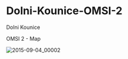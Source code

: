 # Dolni-Kounice-OMSI-2
Dolni Kounice

OMSI 2 - Map

![2015-09-04_00002](https://github.com/user-attachments/assets/09bcbad1-1eaa-45b0-b89c-bf335003d0c6)
